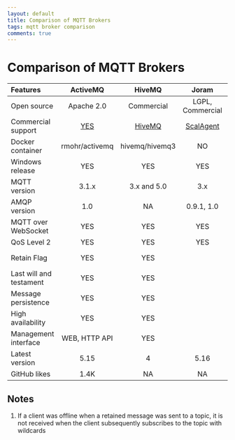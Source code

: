 ```yaml
---
layout: default
title: Comparison of MQTT Brokers
tags: mqtt broker comparison
comments: true
---
```

# Comparison of MQTT Brokers

|        Features         |                    ActiveMQ                    |              HiveMQ              |                  Joram                  |     Mosquitto     |     RabbitMQ     |       VerneMQ        |
| :---------------------- | :--------------------------------------------: | :------------------------------: | :-------------------------------------: | :---------------: | :--------------: | :------------------: |
| Open source             |                   Apache 2.0                   |            Commercial            |            LGPL, Commercial             |      EPL/EDL      |     MPL 1.1      |      Apache 2.0      |
| Commercial support      | [YES](http://activemq.apache.org/support.html) | [HiveMQ](https://www.hivemq.com) | [ScalAgent](https://www.scalagent.com/) |       TIBCO       |     Pivotal      |    Octavo Labs AG    |
| Docker container        |                 rmohr/activemq                 |          hivemq/hivemq3          |                   NO                    | eclipse-mosquitto |    rabbitmq:3    | erlio/docker-vernemq |
| Windows release         |                      YES                       |               YES                |                   YES                   |        YES        |       YES        |          NO          |
| MQTT version            |                     3.1.x                      |           3.x and 5.0            |                   3.x                   |       3.1.1       |      3.1.1       |     3.x and 5.0      |
| AMQP version            |                      1.0                       |                NA                |               0.9.1, 1.0                |        NA         | 0.8, 0.9.x, 1.0  |          NA          |
| MQTT over WebSocket     |                      YES                       |               YES                |                   YES                   |        YES        |       YES        |         YES          |
| QoS Level 2             |                      YES                       |               YES                |                   YES                   |        YES        |        NO        |         YES          |
| Retain Flag             |                      YES                       |               YES                |                                         |        YES        | YES (see note 1) |         YES          |
| Last will and testament |                      YES                       |               YES                |                                         |        YES        |       YES        |         YES          |
| Message persistence     |                      YES                       |               YES                |                                         |        YES        |       YES        |         YES          |
| High availability       |                      YES                       |               YES                |                                         |        YES        |       YES        |         YES          |
| Management interface    |                 WEB, HTTP API                  |               YES                |                                         |  mosquitto.conf   | WEB, rabbitmqctl | HTTP API, vmq-admin  |
| Latest version          |                      5.15                      |                4                 |                  5.16                   |       1.5.8       |      3.7.13      |        1.7.1         |
| GitHub likes            |                      1.4K                      |                NA                |                   NA                    |       2.4K        |       5.4K       |         1.7K         |

## Notes

1. If a client was offline when a retained message was sent to a topic, it is not received when the client subsequently subscribes to the topic with wildcards
